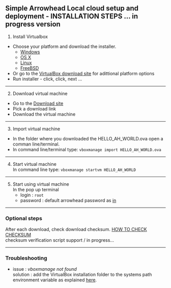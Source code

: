 ## Simple Arrowhead Local cloud setup and deployment - INSTALLATION STEPS ... in progress version
1) Install Virtualbox <br/>
  - Choose your platform and download the installer.
      - [Windows](https://download.virtualbox.org/virtualbox/6.1.18/VirtualBox-6.1.18-142142-Win.exe)
      - [OS X](https://download.virtualbox.org/virtualbox/6.1.18/VirtualBox-6.1.18-142142-OSX.dmg)
      - [Linux](https://www.virtualbox.org/wiki/Linux_Downloads)
      - [FreeBSD](https://docs.freebsd.org/en_US.ISO8859-1/books/handbook/virtualization-host-virtualbox.html)
  - Or go to the [VirtualBox download site](https://www.virtualbox.org/wiki/Downloads) for adittional platform options
  - Run installer - click, click, next ... <br />
---
2) Download virtual machine <br />
  - Go to the [Download site](https://github.com/MaGaMeGa/helloVM)
  - Pick a download link
  - Download the virtual machine <br />
---
3) Import virtual machine <br />
  - In the folder where you downloaded the HELLO_AH_WORLD.ova open a comman line/terminal.
  - In command line/terminal type: `vboxmanage import HELLO_AH_WORLD.ova` <br />
---
4) Start virtual machine <br />
  In command line type: `vboxmanage startvm HELLO_AH_WORLD` <br />
---
5) Start using virtual machine <br />
    In the pop up terminal 
   - login : `root`
   - password : default arrowhead password as [in](https://github.com/eclipse-arrowhead/core-java-spring#certificates) <br />
---

### Optional steps <br />
 After each download, check download checksum. [HOW TO CHECK CHECKSUM](https://duckduckgo.com/?t=canonical&q=verifiy+download+checksum&ia=web) <br />
 checksum verification script support / in progress... <br />

---

### Troubleshooting
- issue : *vboxmanage not found*<br />
  solution : add the VirtualBox installation folder to the systems path environment variable as explained [here](https://stackoverflow.com/questions/44272416/how-to-add-a-folder-to-path-environment-variable-in-windows-10-with-screensho). <br />
  
